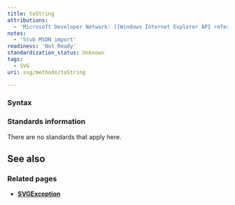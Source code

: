 ```yaml
---
title: toString
attributions:
  - 'Microsoft Developer Network: [[Windows Internet Explorer API reference](http://msdn.microsoft.com/en-us/library/ie/hh828809%28v=vs.85%29.aspx) Article]'
notes:
  - 'Stub MSDN import'
readiness: 'Not Ready'
standardization_status: Unknown
tags:
  - SVG
uri: svg/methods/toString

---
```

### Syntax

### Standards information

There are no standards that apply here.

## See also

### Related pages

-   [**SVGException**](/svg/objects/SVGException)
